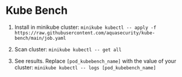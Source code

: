 # Kube Bench
  
1. Install in minikube cluster:
``` minikube kubectl -- apply -f https://raw.githubusercontent.com/aquasecurity/kube-bench/main/job.yaml ``` 

2. Scan cluster:
``` minikube kubectl -- get all ``` 

3. See results. Replace `[pod_kubebench_name]` with the value of your cluster:
``` minikube kubectl -- logs [pod_kubebench_name] ```
